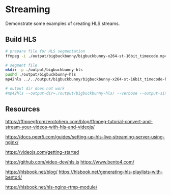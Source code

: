 # Streaming

Demonstrate some examples of creating HLS streams.  

## Build HLS

```sh
# prepare file for HLS segmentation
ffmpeg -i ./output/bigbuckbunny/bigbuckbunny-x264-st-16bit_timecode.mp4 -c:v h264 -crf 22 -tune film -profile:v main -level:v 4.0 -minrate 5000k -maxrate 5000k -bufsize 5000k -r 24 -keyint_min 24 -g 48 -sc_threshold 0 -c:a aac -b:a 128k -ac 2 -ar 44100 -pix_fmt yuv420p -movflags +faststart ./output/bigbuckbunny/bigbuckbunny-x264-st-16bit_timecode-hlsready.mp4

# segment file
mkdir -p ./output/bigbuckbunny-hls  
pushd ./output/bigbuckbunny-hls  
mp42hls ../../output/bigbuckbunny/bigbuckbunny-x264-st-16bit_timecode-hlsready.mp4

# output dir does not work
#mp42hls --output-dir=./output/bigbuckbunny-hls/ --verbose --output-single-file ./output/bigbuckbunny/bigbuckbunny-x264-st-16bit_timecode-hlsready.mp4
```

## Resources

https://ffmpegfromzerotohero.com/blog/ffmpeg-tutorial-convert-and-stream-your-videos-with-hls-and-videojs/

https://docs.peer5.com/guides/setting-up-hls-live-streaming-server-using-nginx/

https://videojs.com/getting-started

https://github.com/video-dev/hls.js
https://www.bento4.com/

https://hlsbook.net/blog/
https://hlsbook.net/generating-hls-playlists-with-bento4/

https://hlsbook.net/hls-nginx-rtmp-module/